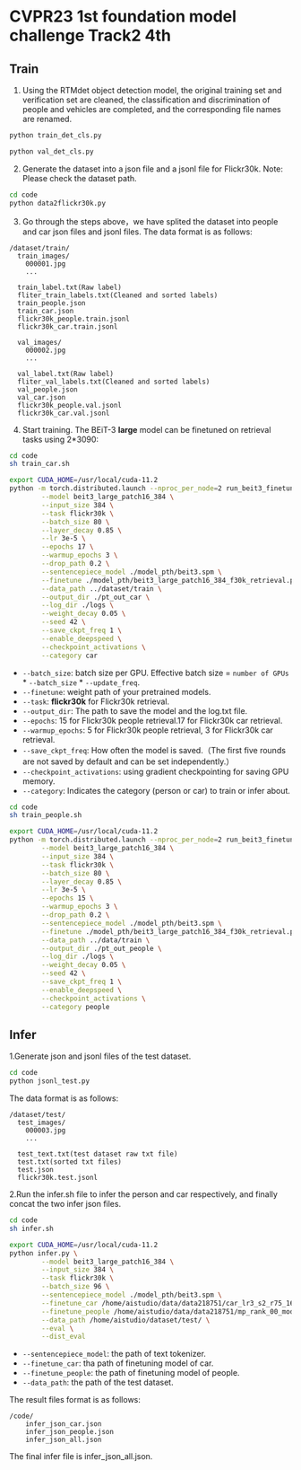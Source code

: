 # CVPR23 1st foundation model challenge Track2 4th
## Train

1. Using the RTMdet object detection model, the original training set and verification set are cleaned, the classification and discrimination of people and vehicles are completed, and the corresponding file names are renamed.
```bash
python train_det_cls.py
```

```bash
python val_det_cls.py
```

2. Generate the dataset into a json file and a jsonl file for Flickr30k.
Note: Please check the dataset path.
```bash
cd code
python data2flickr30k.py
```

3. Go through the steps above，we have splited the dataset into people and car json files and jsonl files.
The data format is as follows:
```
/dataset/train/
  train_images/            
    000001.jpg                
    ...  
    
  train_label.txt(Raw label)
  fliter_train_labels.txt(Cleaned and sorted labels)
  train_people.json
  train_car.json
  flickr30k_people.train.jsonl
  flickr30k_car.train.jsonl
  
  val_images/
    000002.jpg
    ...
    
  val_label.txt(Raw label)
  fliter_val_labels.txt(Cleaned and sorted labels)
  val_people.json
  val_car.json
  flickr30k_people.val.jsonl
  flickr30k_car.val.jsonl 
```

4. Start training.
The BEiT-3 **large** model can be finetuned on retrieval tasks using 2*3090:
```bash
cd code
sh train_car.sh
```

```bash
export CUDA_HOME=/usr/local/cuda-11.2
python -m torch.distributed.launch --nproc_per_node=2 run_beit3_finetuning.py \
        --model beit3_large_patch16_384 \
        --input_size 384 \
        --task flickr30k \
        --batch_size 80 \
        --layer_decay 0.85 \
        --lr 3e-5 \
        --epochs 17 \
        --warmup_epochs 3 \
        --drop_path 0.2 \
        --sentencepiece_model ./model_pth/beit3.spm \
        --finetune ./model_pth/beit3_large_patch16_384_f30k_retrieval.pth \
        --data_path ../dataset/train \
        --output_dir ./pt_out_car \
        --log_dir ./logs \
        --weight_decay 0.05 \
        --seed 42 \
        --save_ckpt_freq 1 \
        --enable_deepspeed \
        --checkpoint_activations \
        --category car
```
- `--batch_size`: batch size per GPU. Effective batch size = `number of GPUs` * `--batch_size` * `--update_freq`.
- `--finetune`: weight path of your pretrained models.
- `--task`: **flickr30k** for Flickr30k retrieval.
- `--output_dir`: The path to save the model and the log.txt file.
- `--epochs`: 15 for Flickr30k people retrieval.17 for Flickr30k car retrieval.
- `--warmup_epochs`: 5 for Flickr30k people retrieval, 3 for Flickr30k car retrieval.
- `--save_ckpt_freq`: How often the model is saved.（The first five rounds are not saved by default and can be set independently.）
- `--checkpoint_activations`: using gradient checkpointing for saving GPU memory.
- `--category`: Indicates the category (person or car) to train or infer about.

```bash
cd code
sh train_people.sh
```
```bash
export CUDA_HOME=/usr/local/cuda-11.2
python -m torch.distributed.launch --nproc_per_node=2 run_beit3_finetuning.py \
        --model beit3_large_patch16_384 \
        --input_size 384 \
        --task flickr30k \
        --batch_size 80 \
        --layer_decay 0.85 \
        --lr 3e-5 \
        --epochs 15 \
        --warmup_epochs 3 \
        --drop_path 0.2 \
        --sentencepiece_model ./model_pth/beit3.spm \
        --finetune ./model_pth/beit3_large_patch16_384_f30k_retrieval.pth \
        --data_path ../data/train \
        --output_dir ./pt_out_people \
        --log_dir ./logs \
        --weight_decay 0.05 \
        --seed 42 \
        --save_ckpt_freq 1 \
        --enable_deepspeed \
        --checkpoint_activations \
        --category people
```

## Infer
1.Generate json and jsonl files of the test dataset.
```bash
cd code
python jsonl_test.py
```
The data format is as follows:
```
/dataset/test/
  test_images/            
    000003.jpg                
    ...
       
  test_text.txt(test dataset raw txt file)
  test.txt(sorted txt files)
  test.json
  flickr30k.test.jsonl
```

2.Run the infer.sh file to infer the person and car respectively, and finally concat the two infer json files.
```bash
cd code
sh infer.sh
```

```bash
export CUDA_HOME=/usr/local/cuda-11.2
python infer.py \
        --model beit3_large_patch16_384 \
        --input_size 384 \
        --task flickr30k \
        --batch_size 96 \
        --sentencepiece_model ./model_pth/beit3.spm \
        --finetune_car /home/aistudio/data/data218751/car_lr3_s2_r75_16e.pt \
        --finetune_people /home/aistudio/data/data218751/mp_rank_00_model_states.pt \
        --data_path /home/aistudio/dataset/test/ \
        --eval \
        --dist_eval 
```
- `--sentencepiece_model`: the path of text tokenizer.
- `--finetune_car`: tha path of finetuning model of car.
- `--finetune_people`: the path of finetuning model of people.
- `--data_path`: the path of the test dataset.

The result files format is as follows:
```
/code/
    infer_json_car.json
    infer_json_people.json
    infer_json_all.json
```
The final infer file is infer_json_all.json.
